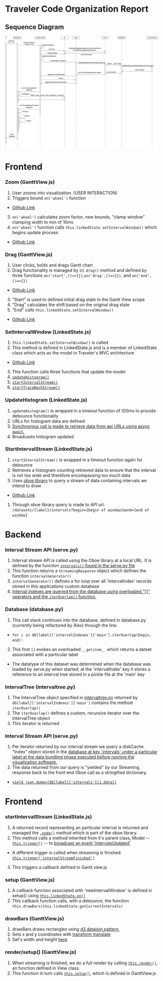 # Traveler Code Organization Report

## Sequence Diagram
![Interval Query Sequence Diagram](GanttChartIntervalSequenceDiagram.png)

# Frontend

### Zoom (GanttView.js)
1. User zooms into visualization. (USER INTERACTION)
2. Triggers bound `on('wheel')` function
  + [Github Link](https://github.com/hdc-arizona/traveler-integrated/blob/c7ae37938f2be033ddbc1d7e2ed6ba88e2acf109/static/views/GanttView/GanttView.js#L336)
3. `on('wheel')` calculates zoom factor, new bounds, "clamp window" clamping width to min of 10ms
4. `on('wheel')` function calls `this.linkedState.setIntervalWindow()` which begins update process
  + [Github Link](https://github.com/hdc-arizona/traveler-integrated/blob/c7ae37938f2be033ddbc1d7e2ed6ba88e2acf109/static/views/GanttView/GanttView.js#L351)

### Drag (GanttView.js)
1. User clicks, holds and drags Gantt chart
2. Drag functionality is managed by `d3.drag()` method and defined by three functions `on('start',()=>{})`,`on('drag',()=>{})`, and `on('end',()=>{})`
  + [Github Link](https://github.com/hdc-arizona/traveler-integrated/blob/c7ae37938f2be033ddbc1d7e2ed6ba88e2acf109/static/views/GanttView/GanttView.js#L370)
3. "Start" is used to defined initial drag state in the Gantt View scope
4. "Drag" calculates the shift based on the original drag state
5. "End" calls `this.linkedState.setIntervalWindow()`
  + [Github Link](https://github.com/hdc-arizona/traveler-integrated/blob/c7ae37938f2be033ddbc1d7e2ed6ba88e2acf109/static/views/GanttView/GanttView.js#L417)

### SetIntervalWindow (LinkedState.js)
1. `this.linkedState.setIntervalWindow()` is called
2. This method is defined in LinkedState.js and is a member of LinkedState class which acts as the model in Traveler's MVC architecture
  + [Github Link](https://github.com/hdc-arizona/traveler-integrated/blob/c7ae37938f2be033ddbc1d7e2ed6ba88e2acf109/static/models/LinkedState.js#L56)
3. This function calls three functions that update the model
  1. [`updateHistogram()`](https://github.com/hdc-arizona/traveler-integrated/blob/c7ae37938f2be033ddbc1d7e2ed6ba88e2acf109/static/models/LinkedState.js#L335)
  2. [`startIntervalStream()`](https://github.com/hdc-arizona/traveler-integrated/blob/c7ae37938f2be033ddbc1d7e2ed6ba88e2acf109/static/models/LinkedState.js#L219)
  3. [`startTraceBackStream()`](https://github.com/hdc-arizona/traveler-integrated/blob/c7ae37938f2be033ddbc1d7e2ed6ba88e2acf109/static/models/LinkedState.js#L276)

### UpdateHistogram (LinkedState.js)
1. `updateHistogram()` is wrapped in a timeout function of 100ms to provide debounce functionality
2. URLs for histogram data are defined
3. [Synchnorous call is made to retrieve data from api URLs using async `await`.](https://github.com/hdc-arizona/traveler-integrated/blob/c7ae37938f2be033ddbc1d7e2ed6ba88e2acf109/static/models/LinkedState.js#L351)
4. Broadcasts histogram updated

### StartIntervalStream (LinkedState.js)
1. `startIntervalStream()` is wrapped in a timeout function again for debounce
2. Retrieves a histogram counting retrieved data to ensure that the interval is not too wide and therefore encompassing too much data
3. Uses [oboe library](http://oboejs.com/) to query a stream of data containing intervals we intend to draw
  + [Github Link](https://github.com/hdc-arizona/traveler-integrated/blob/c7ae37938f2be033ddbc1d7e2ed6ba88e2acf109/static/models/LinkedState.js#L252)
  1. Through oboe library query is made to API url: `/datasets/{label}/intervals?begin={begin of window}&end={end of window}`

# Backend
### Interval Stream API (serve.py)
1. Interval stream API is called using the Oboe library at a local URL. It is defined by the function [`intervals()` found in the serve.py file](https://github.com/hdc-arizona/traveler-integrated/blob/5397dc50ec4992a32a489bb6d32753b04c19c1cc/serve.py#L236)
2. This function returns a `StreamingResponse` object which defines the function `intervalGenerator()`
3. `intervalGenerator()` defines a for loop over all 'intervalIndex' records stored in this applications custom database
4. [Interval indexes are queried from the database using overloaded "[]" operators and the `iterOverlap()` function.](https://github.com/hdc-arizona/traveler-integrated/blob/5397dc50ec4992a32a489bb6d32753b04c19c1cc/serve.py#L248)

### Database (database.py)
1. This call stack continues into the database, defined in database.py (currently being refactored by Alex) through the line:
  + `for i in db[label]['intervalIndexes']['main'].iterOverlap(begin, end):`
2. This first `[]` evokes an overloaded `__getitem__` which returns a datset associated with a particular label
  + The datatype of this dataset was determined when the database was loaded by serve.py when started; at the 'intervalIndex' key it stores a reference to an interval tree stored in a pickle file at the 'main' key

### IntervalTree (intervaltree.py)
1. The IntervalTree object specified in [intervaltree.py](https://github.com/alex-r-bigelow/intervaltree/blob/e2fd3447294b21977c063a28c77bc35ca7785de6/intervaltree/intervaltree.py#L1143) returned by `db[label]['intervalIndexes']['main']` contains the method `iterOverlap()`
2. The `iterOverlap()` defines a custom, recursive iterator over the IntervalTree object
3. This iterator is returned

### Interval Stream API (serve.py)
1. Per iterator returned by our interval stream we query a diskCache "Index" object stored in the [database at key 'intervals' under a particular label at the data bundling phase executed before running the visualization software.](https://github.com/hdc-arizona/traveler-integrated/blob/5397dc50ec4992a32a489bb6d32753b04c19c1cc/database.py#L391)
2. The data returned from our query is "yielded" by our Streaming response back to the front end Oboe call as a stringified dictionary.
  + [`yield json.dumps(db[label]['intervals'][i.data])`](https://github.com/hdc-arizona/traveler-integrated/blob/5397dc50ec4992a32a489bb6d32753b04c19c1cc/serve.py#L251)

# Frontend

### startIntervalStream (LinkedState.js)
1. A returned record representing an particular interval is returned and managed the [`.node()`](https://github.com/hdc-arizona/traveler-integrated/blob/5397dc50ec4992a32a489bb6d32753b04c19c1cc/static/models/LinkedState.js#L258) method which is part of the oboe library.
2. This method calls a method inherited from it's parent class, Model --  [`this.trigger()`](https://github.com/hdc-arizona/traveler-integrated/blob/5397dc50ec4992a32a489bb6d32753b04c19c1cc/static/node_modules/uki/dist/uki.esm.js#L62) -- to [broadcast an event 'intervalsUpdated'](https://github.com/hdc-arizona/traveler-integrated/blob/5397dc50ec4992a32a489bb6d32753b04c19c1cc/static/models/LinkedState.js#L266)
  + A different trigger is called when streaming is finished: [`this.trigger('intervalStreamFinished')`](https://github.com/hdc-arizona/traveler-integrated/blob/5397dc50ec4992a32a489bb6d32753b04c19c1cc/static/models/LinkedState.js#L273)
3. This triggers a callback defined in Gantt view.js

### setup (GanttView.js)
1. A callback function associated with 'newIntervalWindow' is defined in setup() using [`this.linkedState.on()`](https://github.com/hdc-arizona/traveler-integrated/blob/5397dc50ec4992a32a489bb6d32753b04c19c1cc/static/views/GanttView/GanttView.js#L97)
2. This callback function calls, with a debounce, the function `this.drawBars(this.linkedState.getCurrentIntervals)`

### drawBars (GanttView.js)
1. drawBars draws rectangles using [d3 datajoin pattern.](https://github.com/hdc-arizona/traveler-integrated/blob/5397dc50ec4992a32a489bb6d32753b04c19c1cc/static/views/GanttView/GanttView.js#L206)
2. Sets x and y coordinates with [transform translate](https://github.com/hdc-arizona/traveler-integrated/blob/5397dc50ec4992a32a489bb6d32753b04c19c1cc/static/views/GanttView/GanttView.js#L206)
3. Set's width and height [here](https://github.com/hdc-arizona/traveler-integrated/blob/5397dc50ec4992a32a489bb6d32753b04c19c1cc/static/views/GanttView/GanttView.js#L219)

### render/setup() (GanttView.js)
1. When streaming is finished, we do a full render by calling [`this.render()`](https://github.com/hdc-arizona/traveler-integrated/blob/5397dc50ec4992a32a489bb6d32753b04c19c1cc/static/node_modules/uki/dist/uki.esm.js#L158), an function defined in View class.
2. This function in turn calls [`this.setup()`](https://github.com/hdc-arizona/traveler-integrated/blob/5397dc50ec4992a32a489bb6d32753b04c19c1cc/static/views/GanttView/GanttView.js#L46), which is defined in GanttView.js

